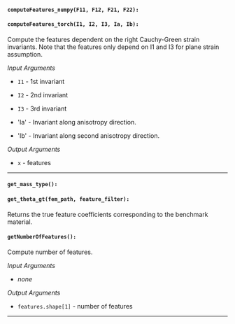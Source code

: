 #### `computeFeatures_numpy(F11, F12, F21, F22):`



#### `computeFeatures_torch(I1, I2, I3, Ia, Ib):`

Compute the features dependent on the right Cauchy-Green strain invariants.
Note that the features only depend on I1 and I3 for plane strain assumption.

_Input Arguments_

- `I1` - 1st invariant
   
- `I2` - 2nd invariant
   
- `I3` - 3rd invariant
   
- 'Ia' - Invariant along anisotropy direction.
   
- 'Ib' - Invariant along second anisotropy direction.
   
_Output Arguments_

- `x` - features
   
---
   

#### `get_mass_type():`



#### `get_theta_gt(fem_path, feature_filter):`

Returns the true feature coefficients corresponding to the benchmark material.


#### `getNumberOfFeatures():`

Compute number of features.

_Input Arguments_

- _none_
   
_Output Arguments_

- `features.shape[1]` - number of features
   
---
   